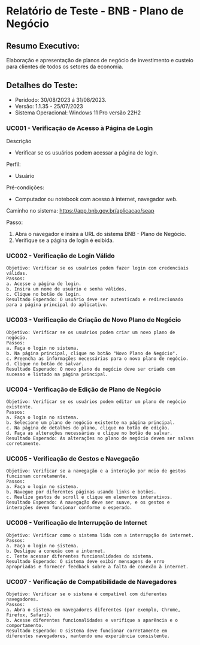 # Relatório de Teste - BNB - Plano de Negócio

## Resumo Executivo:
Elaboração e apresentação de planos de negócio de investimento e custeio para clientes de todos os setores da economia. 

## Detalhes do Teste:
- Peridodo: 30/08/2023 á 31/08/2023.
- Versão: 1.1.35 - 25/07/2023
- Sistema Operacional: Windows 11 Pro versão 22H2

### UC001 - Verificação de Acesso à Página de Login
Descrição
- Verificar se os usuários podem acessar a página de login. 

Perfil:
- Usuário

Pré-condições:
- Computador ou notebook com acesso à internet, navegador web. 

Caminho no sistema:
https://app.bnb.gov.br/aplicacao/seap

Passo:
1. Abra o navegador e insira a URL do sistema BNB - Plano de Negócio.  
2. Verifique se a página de login é exibida. 

### UC002 - Verificação de Login Válido

    Objetivo: Verificar se os usuários podem fazer login com credenciais válidas.
    Passos:
    a. Acesse a página de login.
    b. Insira um nome de usuário e senha válidos.
    c. Clique no botão de login.
    Resultado Esperado: O usuário deve ser autenticado e redirecionado para a página principal do aplicativo.

### UC003 - Verificação de Criação de Novo Plano de Negócio

    Objetivo: Verificar se os usuários podem criar um novo plano de negócio.
    Passos:
    a. Faça o login no sistema.
    b. Na página principal, clique no botão "Novo Plano de Negócio".
    c. Preencha as informações necessárias para o novo plano de negócio.
    d. Clique no botão de salvar.
    Resultado Esperado: O novo plano de negócio deve ser criado com sucesso e listado na página principal.

### UC004 - Verificação de Edição de Plano de Negócio

    Objetivo: Verificar se os usuários podem editar um plano de negócio existente.
    Passos:
    a. Faça o login no sistema.
    b. Selecione um plano de negócio existente na página principal.
    c. Na página de detalhes do plano, clique no botão de edição.
    d. Faça as alterações necessárias e clique no botão de salvar.
    Resultado Esperado: As alterações no plano de negócio devem ser salvas corretamente.

### UC005 - Verificação de Gestos e Navegação

    Objetivo: Verificar se a navegação e a interação por meio de gestos funcionam corretamente.
    Passos:
    a. Faça o login no sistema.
    b. Navegue por diferentes páginas usando links e botões.
    c. Realize gestos de scroll e clique em elementos interativos.
    Resultado Esperado: A navegação deve ser suave, e os gestos e interações devem funcionar conforme o esperado.

### UC006 - Verificação de Interrupção de Internet

    Objetivo: Verificar como o sistema lida com a interrupção de internet.
    Passos:
    a. Faça o login no sistema.
    b. Desligue a conexão com a internet.
    c. Tente acessar diferentes funcionalidades do sistema.
    Resultado Esperado: O sistema deve exibir mensagens de erro apropriadas e fornecer feedback sobre a falta de conexão à internet.

### UC007 - Verificação de Compatibilidade de Navegadores

    Objetivo: Verificar se o sistema é compatível com diferentes navegadores.
    Passos:
    a. Abra o sistema em navegadores diferentes (por exemplo, Chrome, Firefox, Safari).
    b. Acesse diferentes funcionalidades e verifique a aparência e o comportamento.
    Resultado Esperado: O sistema deve funcionar corretamente em diferentes navegadores, mantendo uma experiência consistente.